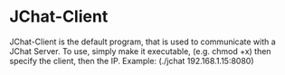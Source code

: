 # JChat-Client
JChat-Client is the default program, that is used to communicate with a JChat Server. To use, simply make it executable, (e.g. chmod +x) then specify the client, then the IP. Example: (./jchat 192.168.1.15:8080)

